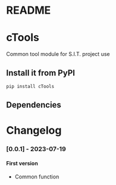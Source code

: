 README
===========================

# cTools

Common tool module for S.I.T. project use

## Install it from PyPI


```bash
pip install cTools
```

## Dependencies


# Changelog

### [0.0.1] - 2023-07-19

#### First version

- Common function
